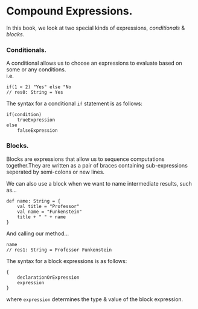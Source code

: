 # Compound Expressions.

In this book, we look at two special kinds of expressions, *conditionals* & *blocks*.

### Conditionals.

A conditional allows us to choose an expressions to evaluate based on some or any conditions. \
i.e.
```
if(1 < 2) "Yes" else "No
// res0: String = Yes
```

The syntax for a conditional `if` statement is as follows:
```
if(condition)
    trueExpression
else
    falseExpression
```

### Blocks.

Blocks are expressions that allow us to sequence computations together.They are written as a pair of braces containing sub-expressions seperated by semi-colons or new lines.

We can also use a block when we want to name intermediate results, such as...

```
def name: String = {
    val title = "Professor"
    val name = "Funkenstein"
    title + " " + name
}
```
And calling our method...
```
name
// res1: String = Professor Funkenstein
```

The syntax for a block expressions is as follows:
```
{
    declarationOrExpression
    expression
}
```
where `expression` determines the type & value of the block expression.
